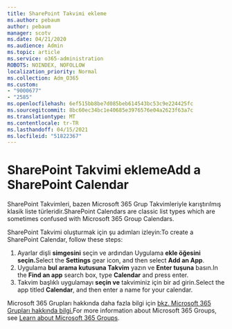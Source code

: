 ```yaml
---
title: SharePoint Takvimi ekleme
ms.author: pebaum
author: pebaum
manager: scotv
ms.date: 04/21/2020
ms.audience: Admin
ms.topic: article
ms.service: o365-administration
ROBOTS: NOINDEX, NOFOLLOW
localization_priority: Normal
ms.collection: Adm_O365
ms.custom:
- "9000677"
- "2585"
ms.openlocfilehash: 6ef515bb8be7d085beb614543bc53c9e224425fc
ms.sourcegitcommit: 8bc60ec34bc1e40685e3976576e04a2623f63a7c
ms.translationtype: MT
ms.contentlocale: tr-TR
ms.lasthandoff: 04/15/2021
ms.locfileid: "51822367"
---
```

# <a name="add-a-sharepoint-calendar"></a><span data-ttu-id="53900-102">SharePoint Takvimi ekleme</span><span class="sxs-lookup"><span data-stu-id="53900-102">Add a SharePoint Calendar</span></span>

<span data-ttu-id="53900-103">SharePoint Takvimleri, bazen Microsoft 365 Grup Takvimleriyle karıştırılmış klasik liste türleridir.</span><span class="sxs-lookup"><span data-stu-id="53900-103">SharePoint Calendars are classic list types which are sometimes confused with Microsoft 365 Group Calendars.</span></span>
 
<span data-ttu-id="53900-104">SharePoint Takvimi oluşturmak için şu adımları izleyin:</span><span class="sxs-lookup"><span data-stu-id="53900-104">To create a SharePoint Calendar, follow these steps:</span></span>
 
1.  <span data-ttu-id="53900-105">Ayarlar dişli **simgesini** seçin ve ardından Uygulama **ekle öğesini seçin.**</span><span class="sxs-lookup"><span data-stu-id="53900-105">Select the **Settings** gear icon, and then select **Add an App**.</span></span>
2.  <span data-ttu-id="53900-106">Uygulama **bul arama kutusuna Takvim** yazın ve **Enter tuşuna** basın.</span><span class="sxs-lookup"><span data-stu-id="53900-106">In the **Find an app** search box, type **Calendar** and press enter.</span></span>
3.  <span data-ttu-id="53900-107">Takvim başlıklı uygulamayı **seçin ve** takviminiz için bir ad girin.</span><span class="sxs-lookup"><span data-stu-id="53900-107">Select the app titled **Calendar**, and then enter a name for your calendar.</span></span>

<span data-ttu-id="53900-108">Microsoft 365 Grupları hakkında daha fazla bilgi için [bkz. Microsoft 365 Grupları hakkında bilgi.](https://support.office.com/article/Learn-about-Office-365-groups-b565caa1-5c40-40ef-9915-60fdb2d97fa2)</span><span class="sxs-lookup"><span data-stu-id="53900-108">For more information about Microsoft 365 Groups, see [Learn about Microsoft 365 Groups](https://support.office.com/article/Learn-about-Office-365-groups-b565caa1-5c40-40ef-9915-60fdb2d97fa2).</span></span>

